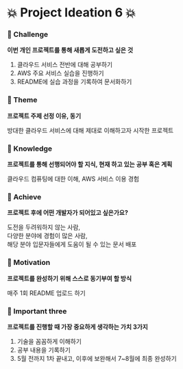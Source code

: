 # 💥 Project Ideation 6 💥

### 🎈 Challenge
**이번 개인 프로젝트를 통해 새롭게 도전하고 싶은 것**   

1. 클라우드 서비스 전반에 대해 공부하기
2. AWS 주요 서비스 실습을 진행하기
3. README에 실습 과정을 기록하여 문서화하기

### 🎈 Theme
**프로젝트 주제 선정 이유, 동기**

방대한 클라우드 서비스에 대해 제대로 이해하고자 시작한 프로젝트

### 🎈 Knowledge
**프로젝트를 통해 선행되어야 할 지식, 현재 하고 있는 공부 혹은 계획**

클라우드 컴퓨팅에 대한 이해, AWS 서비스 이용 경험

### 🎈 Achieve
**프로젝트 후에 어떤 개발자가 되어있고 싶은가요?**

도전을 두려워하지 않는 사람,   
다양한 분야에 경험이 많은 사람,       
해당 분야 입문자들에게 도움이 될 수 있는 문서 배포

### 🎈 Motivation
**프로젝트를 완성하기 위해 스스로 동기부여 할 방식**

매주 1회 README 업로드 하기

### 🎈 Important three
**프로젝트를 진행할 때 가장 중요하게 생각하는 가치 3가지**
1. 기술을 꼼꼼하게 이해하기
2. 공부 내용을 기록하기
3. 5월 전까지 1차 끝내고, 이후에 보완해서 7~8월에 최종 완성하기



